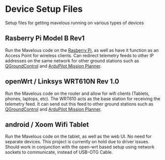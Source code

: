
Device Setup Files
==================

Setup files for getting mavelous running on various types of devices



Rasberry Pi Model B Rev1
------------------------
Run the Mavelous code on the [Rasberry Pi](http://www.raspberrypi.org), as well as have it function as an Access Point for wireless clients. Can redirect telemetry feeds to other IP addresses on the same network for other ground stations such as [QGroundControl](http://qgroundcontrol.org) and [ArduPilot Mission Planner](http://code.google.com/p/ardupilot-mega/wiki/MissionPlanner).



openWrt / Linksys WRT610N Rev 1.0
---------------------------------
Run the Mavelous code on the router and allow for wifi clients (Tablets, phones, laptops, etc). The WRT610 acts as the base station for receiving the telemetry feed. It can send out this feed to other ground stations such as [QGroundControl](http://qgroundcontrol.org) and [ArduPilot Mission Planner](http://code.google.com/p/ardupilot-mega/wiki/MissionPlanner).


android / Xoom Wifi Tablet
--------------------------
Run the Mavelous code on the tablet, as well as the web UI. No need for separate devices. This project is currently on hold due to driver issues. Should work in conjunction with the open-wrt based setup using network sockets to communicate, instead of USB-OTG Cable.
